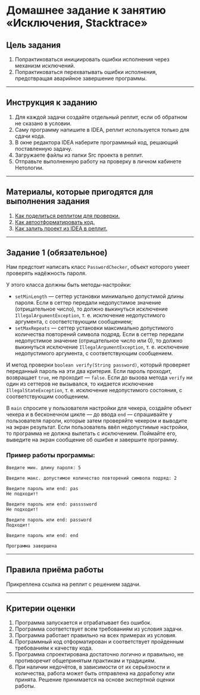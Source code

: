 # Домашнее задание к занятию «Исключения, Stacktrace»

## Цель задания

1. Попрактиковаться инициировать ошибки исполнения через механизм исключений.
2. Попрактиковаться перехватывать ошибки исполнения, предотвращая аварийное завершение программы.

------

## Инструкция к заданию

1. Для каждой задачи создайте отдельный реплит, если об обратном не сказано в условии.
1. Саму программу напишите в IDEA, реплит используется только для сдачи кода.
3. В окне редактора IDEA наберите программный код, решающий поставленную задачу.
5. Загружаете файлы из папки Src проекта в реплит.
6. Отправьте выполненную работу на проверку в личном кабинете Нетологии.

------

## Материалы, которые пригодятся для выполнения задания

1. [Как поделиться реплитом для проверки.](https://github.com/netology-code/java-homeworks/blob/java-43/QA_ReplitShare.md)
2. [Как автоотформатировать код.](https://github.com/netology-code/java-homeworks/blob/java-43/QA_Format.md)
3. [Как залить проект из IDEA в реплит.](https://github.com/netology-code/java-homeworks/blob/java-43/QA_ReplitUpload.md)

------

## Задание 1 (обязательное)

Нам предстоит написать класс `PasswordChecker`, объект которого умеет проверять надёжность пароля.

У этого класса должны быть методы-настройки:

* `setMinLength` — сеттер установки минимально допустимой длины пароля. Если в сеттер передали недопустимое значение (отрицательное число), то должно выкинуться исключение `IllegalArgumentException`, т. е. исключение недопустимого аргумента, с соответствующим сообщением;
* `setMaxRepeats` — сеттер установки максимально допустимого количества повторений символа подряд. Если в сеттер передали недопустимое значение (отрицательное число или 0), то должно выкинуться исключение `IllegalArgumentException`, т. е. исключение недопустимого аргумента, с соответствующим сообщением.

И метод проверки `boolean verify(String password)`, который проверяет переданный пароль на эти два критерия. Если пароль проходит, возвращает `true`, не проходит — `false`.
Если до вызова метода `verify` ни один из сеттеров не вызывался, то кидается исключение `IllegalStateException`, т. е. исключение недопустимого состояния, с соответствующим сообщением.

В `main` спросите у пользователя настройки для чекера, создайте объект чекера и в бесконечном цикле — до ввода `end` — спрашивайте у пользователя пароли, которые затем проверяйте чекером и выводите на экран результат.
Если пользователь ввёл недопустимые настройки, то программа не должна вылетать с исключением. Поймайте его, выведите на экран сообщение об ошибке и завершите программу.

### Пример работы программы:

```text
Введите мин. длину пароля: 5

Введите макс. допустимое количество повторений символа подряд: 2

Введите пароль или end: pas
Не подходит!

Введите пароль или end: passssword
Не подходит!

Введите пароль или end: password
Подходит!

Введите пароль или end: end

Программа завершена
```

------

## Правила приёма работы

Прикреплена ссылка на реплит с решением задачи.

------

## Критерии оценки

1. Программа запускается и отрабатывает без ошибок.
2. Программа соответствует всем требованиям из условия задачи.
3. Программа работает правильно на всех примерах из условия.
4. Программный код отформатирован и соответствует пройденным требованиям к качеству кода.
5. Программа спроектирована достаточно логично и правильно, не противоречит общепринятым практикам и традициям.
6. При наличии недочётов, в зависимости от их серьёзности и количества, работа может быть отправлена на доработку или принята. Решение принимается на основе экспертной оценки работы.


